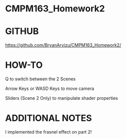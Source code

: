 # CMPM163_Homework2

# GITHUB
https://github.com/BryanArvizu/CMPM163_Homework2/

# HOW-TO
Q to switch between the 2 Scenes

Arrow Keys or WASD Keys to move camera

Sliders (Scene 2 Only) to manipulate shader properties

# ADDITIONAL NOTES

I implemented the frasnel effect on part 2!

